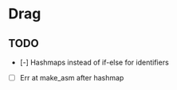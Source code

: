 # Drag

## TODO
- [-] Hashmaps instead of if-else for identifiers
- [ ] Err at make_asm after hashmap
